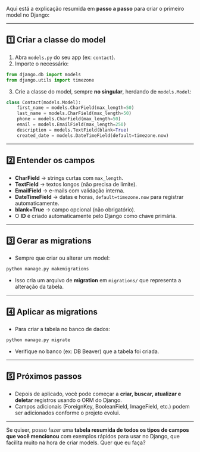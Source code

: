 Aqui está a explicação resumida em **passo a passo** para criar o primeiro model no Django:

---

## 1️⃣ Criar a classe do model

1. Abra `models.py` do seu app (ex: `contact`).
2. Importe o necessário:

```python
from django.db import models
from django.utils import timezone
```

3. Crie a classe do model, sempre **no singular**, herdando de `models.Model`:

```python
class Contact(models.Model):
    first_name = models.CharField(max_length=50)
    last_name = models.CharField(max_length=50)
    phone = models.CharField(max_length=50)
    email = models.EmailField(max_length=250)
    description = models.TextField(blank=True)
    created_date = models.DateTimeField(default=timezone.now)
```

---

## 2️⃣ Entender os campos

* **CharField** → strings curtas com `max_length`.
* **TextField** → textos longos (não precisa de limite).
* **EmailField** → e-mails com validação interna.
* **DateTimeField** → datas e horas, `default=timezone.now` para registrar automaticamente.
* **blank=True** → campo opcional (não obrigatório).
* O **ID** é criado automaticamente pelo Django como chave primária.

---

## 3️⃣ Gerar as migrations

* Sempre que criar ou alterar um model:

```bash
python manage.py makemigrations
```

* Isso cria um arquivo de **migration** em `migrations/` que representa a alteração da tabela.

---

## 4️⃣ Aplicar as migrations

* Para criar a tabela no banco de dados:

```bash
python manage.py migrate
```

* Verifique no banco (ex: DB Beaver) que a tabela foi criada.

---

## 5️⃣ Próximos passos

* Depois de aplicado, você pode começar a **criar, buscar, atualizar e deletar** registros usando o ORM do Django.
* Campos adicionais (ForeignKey, BooleanField, ImageField, etc.) podem ser adicionados conforme o projeto evolui.

---

Se quiser, posso fazer uma **tabela resumida de todos os tipos de campos que você mencionou** com exemplos rápidos para usar no Django, que facilita muito na hora de criar models. Quer que eu faça?
